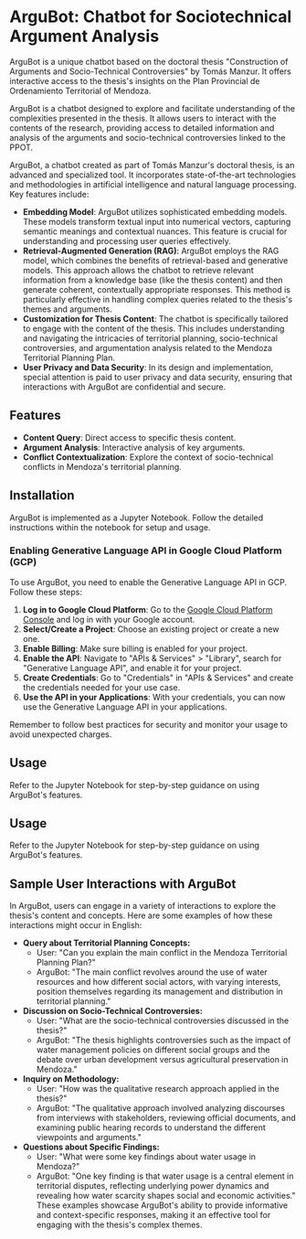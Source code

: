 # ArguBot: Chatbot for Sociotechnical Argument Analysis

ArguBot is a unique chatbot based on the doctoral thesis "Construction of Arguments and Socio-Technical Controversies" by Tomás Manzur. It offers interactive access to the thesis's insights on the Plan Provincial de Ordenamiento Territorial of Mendoza.

ArguBot is a chatbot designed to explore and facilitate understanding of the complexities presented in the thesis. It allows users to interact with the contents of the research, providing access to detailed information and analysis of the arguments and socio-technical controversies linked to the PPOT.

ArguBot, a chatbot created as part of Tomás Manzur's doctoral thesis, is an advanced and specialized tool. It incorporates state-of-the-art technologies and methodologies in artificial intelligence and natural language processing. Key features include:

- **Embedding Model**: ArguBot utilizes sophisticated embedding models. These models transform textual input into numerical vectors, capturing semantic meanings and contextual nuances. This feature is crucial for understanding and processing user queries effectively.
- **Retrieval-Augmented Generation (RAG)**: ArguBot employs the RAG model, which combines the benefits of retrieval-based and generative models. This approach allows the chatbot to retrieve relevant information from a knowledge base (like the thesis content) and then generate coherent, contextually appropriate responses. This method is particularly effective in handling complex queries related to the thesis's themes and arguments.
- **Customization for Thesis Content**: The chatbot is specifically tailored to engage with the content of the thesis. This includes understanding and navigating the intricacies of territorial planning, socio-technical controversies, and argumentation analysis related to the Mendoza Territorial Planning Plan.
- **User Privacy and Data Security**: In its design and implementation, special attention is paid to user privacy and data security, ensuring that interactions with ArguBot are confidential and secure.

## Features
- **Content Query**: Direct access to specific thesis content.
- **Argument Analysis**: Interactive analysis of key arguments.
- **Conflict Contextualization**: Explore the context of socio-technical conflicts in Mendoza's territorial planning.

## Installation
ArguBot is implemented as a Jupyter Notebook. Follow the detailed instructions within the notebook for setup and usage.

### Enabling Generative Language API in Google Cloud Platform (GCP)
To use ArguBot, you need to enable the Generative Language API in GCP. Follow these steps:
1. **Log in to Google Cloud Platform**: Go to the [Google Cloud Platform Console](https://console.cloud.google.com/) and log in with your Google account.
2. **Select/Create a Project**: Choose an existing project or create a new one.
3. **Enable Billing**: Make sure billing is enabled for your project.
4. **Enable the API**: Navigate to "APIs & Services" > "Library", search for "Generative Language API", and enable it for your project.
5. **Create Credentials**: Go to "Credentials" in "APIs & Services" and create the credentials needed for your use case.
6. **Use the API in your Applications**: With your credentials, you can now use the Generative Language API in your applications.

Remember to follow best practices for security and monitor your usage to avoid unexpected charges.

## Usage
Refer to the Jupyter Notebook for step-by-step guidance on using ArguBot's features.

## Usage
Refer to the Jupyter Notebook for step-by-step guidance on using ArguBot's features.

## Sample User Interactions with ArguBot

In ArguBot, users can engage in a variety of interactions to explore the thesis's content and concepts. Here are some examples of how these interactions might occur in English:

- **Query about Territorial Planning Concepts:**
    - User: "Can you explain the main conflict in the Mendoza Territorial Planning Plan?"
    - ArguBot: "The main conflict revolves around the use of water resources and how different social actors, with varying interests, position themselves regarding its management and distribution in territorial planning."
- **Discussion on Socio-Technical Controversies:**
    - User: "What are the socio-technical controversies discussed in the thesis?"
    - ArguBot: "The thesis highlights controversies such as the impact of water management policies on different social groups and the debate over urban development versus agricultural preservation in Mendoza."
- **Inquiry on Methodology:**
    - User: "How was the qualitative research approach applied in the thesis?"
    - ArguBot: "The qualitative approach involved analyzing discourses from interviews with stakeholders, reviewing official documents, and examining public hearing records to understand the different viewpoints and arguments."
- **Questions about Specific Findings:**
    - User: "What were some key findings about water usage in Mendoza?"
    - ArguBot: "One key finding is that water usage is a central element in territorial disputes, reflecting underlying power dynamics and revealing how water scarcity shapes social and economic activities."
These examples showcase ArguBot's ability to provide informative and context-specific responses, making it an effective tool for engaging with the thesis's complex themes.